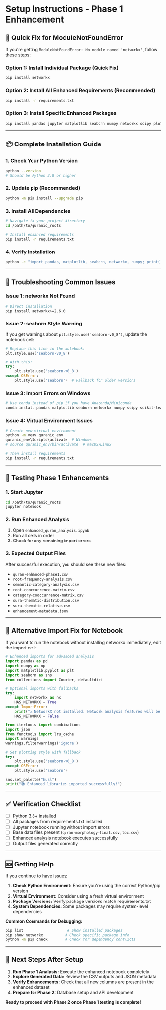 # Setup Instructions - Phase 1 Enhancement

## 🚨 **Quick Fix for ModuleNotFoundError**

If you're getting `ModuleNotFoundError: No module named 'networkx'`, follow these steps:

### **Option 1: Install Individual Package (Quick Fix)**
```bash
pip install networkx
```

### **Option 2: Install All Enhanced Requirements (Recommended)**
```bash
pip install -r requirements.txt
```

### **Option 3: Install Specific Enhanced Packages**
```bash
pip install pandas jupyter matplotlib seaborn numpy networkx scipy plotly scikit-learn
```

---

## 📦 **Complete Installation Guide**

### **1. Check Your Python Version**
```bash
python --version
# Should be Python 3.8 or higher
```

### **2. Update pip (Recommended)**
```bash
python -m pip install --upgrade pip
```

### **3. Install All Dependencies**
```bash
# Navigate to your project directory
cd /path/to/quranic_roots

# Install enhanced requirements
pip install -r requirements.txt
```

### **4. Verify Installation**
```bash
python -c "import pandas, matplotlib, seaborn, networkx, numpy; print('✅ All packages installed successfully!')"
```

---

## 🔧 **Troubleshooting Common Issues**

### **Issue 1: networkx Not Found**
```bash
# Direct installation
pip install networkx>=2.6.0
```

### **Issue 2: seaborn Style Warning**
If you get warnings about `plt.style.use('seaborn-v0_8')`, update the notebook cell:
```python
# Replace this line in the notebook:
plt.style.use('seaborn-v0_8')

# With this:
try:
    plt.style.use('seaborn-v0_8')
except OSError:
    plt.style.use('seaborn')  # Fallback for older versions
```

### **Issue 3: Import Errors on Windows**
```bash
# Use conda instead of pip if you have Anaconda/Miniconda
conda install pandas matplotlib seaborn networkx numpy scipy scikit-learn
```

### **Issue 4: Virtual Environment Issues**
```bash
# Create new virtual environment
python -m venv quranic_env
quranic_env\Scripts\activate  # Windows
# source quranic_env/bin/activate  # macOS/Linux

# Then install requirements
pip install -r requirements.txt
```

---

## 🧪 **Testing Phase 1 Enhancements**

### **1. Start Jupyter**
```bash
cd /path/to/quranic_roots
jupyter notebook
```

### **2. Run Enhanced Analysis**
1. Open `enhanced_quran_analysis.ipynb`
2. Run all cells in order
3. Check for any remaining import errors

### **3. Expected Output Files**
After successful execution, you should see these new files:
- `quran-enhanced-phase1.csv`
- `root-frequency-analysis.csv`
- `semantic-category-analysis.csv`
- `root-cooccurrence-matrix.csv`
- `category-cooccurrence-matrix.csv`
- `sura-thematic-distribution.csv`
- `sura-thematic-relative.csv`
- `enhancement-metadata.json`

---

## 🐛 **Alternative Import Fix for Notebook**

If you want to run the notebook without installing networkx immediately, edit the import cell:

```python
# Enhanced imports for advanced analysis
import pandas as pd
import numpy as np
import matplotlib.pyplot as plt
import seaborn as sns
from collections import Counter, defaultdict

# Optional imports with fallbacks
try:
    import networkx as nx
    HAS_NETWORKX = True
except ImportError:
    print("⚠️ NetworkX not installed. Network analysis features will be skipped.")
    HAS_NETWORKX = False

from itertools import combinations
import json
from functools import lru_cache
import warnings
warnings.filterwarnings('ignore')

# Set plotting style with fallback
try:
    plt.style.use('seaborn-v0_8')
except OSError:
    plt.style.use('seaborn')

sns.set_palette("husl")
print("📚 Enhanced libraries imported successfully!")
```

---

## ✅ **Verification Checklist**

- [ ] Python 3.8+ installed
- [ ] All packages from requirements.txt installed
- [ ] Jupyter notebook running without import errors
- [ ] Base data files present (`quran-morphology-final.csv`, `toc.csv`)
- [ ] Enhanced analysis notebook executes successfully
- [ ] Output files generated correctly

---

## 🆘 **Getting Help**

If you continue to have issues:

1. **Check Python Environment:** Ensure you're using the correct Python/pip version
2. **Virtual Environment:** Consider using a fresh virtual environment
3. **Package Versions:** Verify package versions match requirements.txt
4. **System Dependencies:** Some packages may require system-level dependencies

**Common Commands for Debugging:**
```bash
pip list                    # Show installed packages
pip show networkx          # Check specific package info
python -m pip check        # Check for dependency conflicts
```

---

## 🚀 **Next Steps After Setup**

1. **Run Phase 1 Analysis:** Execute the enhanced notebook completely
2. **Explore Generated Data:** Review the CSV outputs and JSON metadata
3. **Verify Enhancements:** Check that all new columns are present in the enhanced dataset
4. **Prepare for Phase 2:** Database setup and API development

**Ready to proceed with Phase 2 once Phase 1 testing is complete!** 